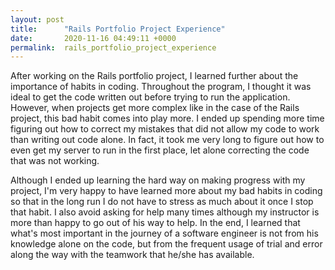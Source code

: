 ```yaml
---
layout: post
title:      "Rails Portfolio Project Experience"
date:       2020-11-16 04:49:11 +0000
permalink:  rails_portfolio_project_experience
---
```



After working on the Rails portfolio project, I learned further about the importance of habits in coding. Throughout the program, I thought it was ideal to get the code written out before trying to run the application. However, when projects get more complex like in the case of the Rails project, this bad habit comes into play more. I ended up spending more time figuring out how to correct my mistakes that did not allow my code to work than writing out code alone. In fact, it took me very long to figure out how to even get my server to run in the first place, let alone correcting the code that was not working.

Although I ended up learning the hard way on making progress with my project, I'm very happy to have learned more about my bad habits in coding so that in the long run I do not have to stress as much about it once I stop that habit. I also avoid asking for help many times although my instructor is more than happy to go out of his way to help. In the end, I learned that what's most important in the journey of a software engineer is not from his knowledge alone on the code, but from the frequent usage of trial and error along the way with the teamwork that he/she has available.
